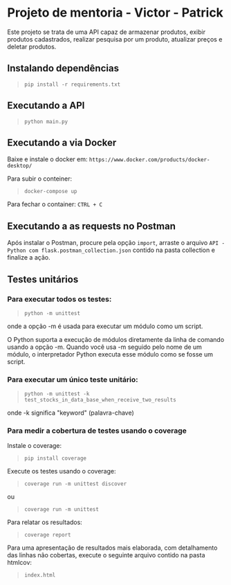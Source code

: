 # Projeto de mentoria - Victor - Patrick

Este projeto se trata de uma API capaz de armazenar produtos, exibir produtos cadastrados, realizar pesquisa por um produto, atualizar preços e deletar produtos.

## Instalando dependências
> `pip install -r requirements.txt`

## Executando a API
> `python main.py`

## Executando a via Docker
Baixe e instale o docker em: `https://www.docker.com/products/docker-desktop/`

Para subir o conteiner:
> `docker-compose up`

Para fechar o container:
`CTRL + C`

## Executando a as requests no Postman
Após instalar o Postman, procure pela opção `import`, arraste o arquivo `API - Python com flask.postman_collection.json` contido na pasta collection e finalize a ação.

## Testes unitários
### Para executar todos os testes:
> `python -m unittest`

onde a opção -m é usada para executar um módulo como um script.

O Python suporta a execução de módulos diretamente da linha de comando usando a opção -m. Quando você usa -m seguido pelo nome de um módulo, o interpretador Python executa esse módulo como se fosse um script.


### Para executar um único teste unitário:
> `python -m unittest -k test_stocks_in_data_base_when_receive_two_results`

onde -k significa "keyword" (palavra-chave)

### Para medir a cobertura de testes usando o coverage

Instale o coverage:
> `pip install coverage` 

Execute os testes usando o coverage:
> `coverage run -m unittest discover`

ou

> `coverage run -m unittest`

Para relatar os resultados:

> `coverage report`

Para uma apresentação de resultados mais elaborada, com detalhamento das linhas não cobertas, execute o seguinte arquivo contido na pasta htmlcov:

> `index.html`